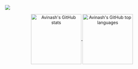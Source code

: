 <img src="https://github.com/git-avinash/git-avinash/blob/main/assets/banner.png" />

<p align="center">
  <a href="https://github.com/git-avinash">
    <img align="center" height="165em" src="https://github-readme-stats.vercel.app/api?username=git-avinash&show_icons=true&theme=dracula&hide_border=true&count_private=true&include_all_commits=true" alt="Avinash's GitHub stats" />
    <img align="center" height="165em" src="https://github-readme-stats.vercel.app/api/top-langs/?username=git-avinash&theme=dracula&hide_border=true&layout=compact&include_all_commits=true&count_private=true&langs_count=8" alt="Avinash's GitHub top languages" />
  </a>
</p>
